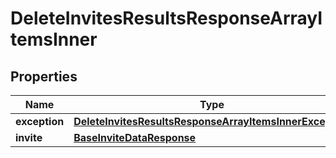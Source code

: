 

# DeleteInvitesResultsResponseArrayItemsInner


## Properties

| Name | Type | Description | Notes |
|------------ | ------------- | ------------- | -------------|
|**exception** | [**DeleteInvitesResultsResponseArrayItemsInnerException**](DeleteInvitesResultsResponseArrayItemsInnerException.md) |  |  [optional] |
|**invite** | [**BaseInviteDataResponse**](BaseInviteDataResponse.md) |  |  [optional] |



